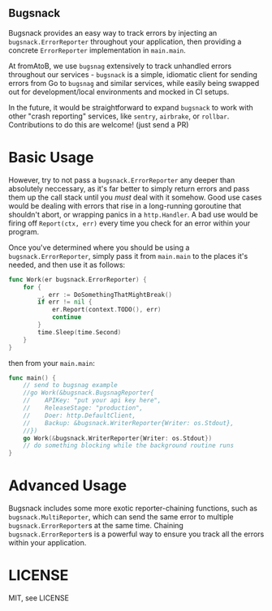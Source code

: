 Bugsnack
-----

Bugsnack provides an easy way to track errors by injecting an
`bugsnack.ErrorReporter` throughout your application, then 
providing a concrete `ErrorReporter` implementation in `main.main`.

At fromAtoB, we use `bugsnag` extensively to track unhandled errors 
throughout our services - `bugsnack` is a simple, idiomatic client for 
sending errors from Go to `bugsnag` and similar services, while easily
being swapped out for development/local environments and mocked in 
CI setups.

In the future, it would be straightforward to expand `bugsnack` to work
with other "crash reporting" services, like `sentry`, `airbrake`, or `rollbar`.
Contributions to do this are welcome! (just send a PR)

# Basic Usage

However, try to not pass a `bugsnack.ErrorReporter` any deeper than absolutely
neccessary, as it's far better to simply return errors and pass them 
up the call stack until you *must* deal with it somehow. Good use cases would be
dealing with errors that rise in a long-running goroutine that shouldn't abort, or 
wrapping panics in a `http.Handler`. A bad use would be firing off `Report(ctx, err)` 
every time you check for an error within your program.

Once you've determined where you should be using a `bugsnack.ErrorReporter`, simply
pass it from `main.main` to the places it's needed, and then use it as follows:

```go
func Work(er bugsnack.ErrorReporter) {
    for {
        _, err := DoSomethingThatMightBreak()
        if err != nil {
            er.Report(context.TODO(), err)
            continue
        }
        time.Sleep(time.Second)
    }
}
```

then from your `main.main`:

```go
func main() {
    // send to bugsnag example
    //go Work(&bugsnack.BugsnagReporter{
    //    APIKey: "put your api key here",
    //    ReleaseStage: "production",
    //    Doer: http.DefaultClient,
    //    Backup: &bugsnack.WriterReporter{Writer: os.Stdout},
    //})
    go Work(&bugsnack.WriterReporter{Writer: os.Stdout})
    // do something blocking while the background routine runs
}
```

# Advanced Usage

Bugsnack includes some more exotic reporter-chaining functions, such as 
`bugsnack.MultiReporter`, which can send the same error to multiple 
`bugsnack.ErrorReporter`s at the same time. Chaining `bugsnack.ErrorReporter`s 
is a powerful way to ensure you track all the errors within your application.

# LICENSE

MIT, see LICENSE
